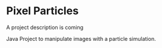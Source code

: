 # Pixel Particles

A project description is coming

Java Project to manipulate images with a particle simulation.